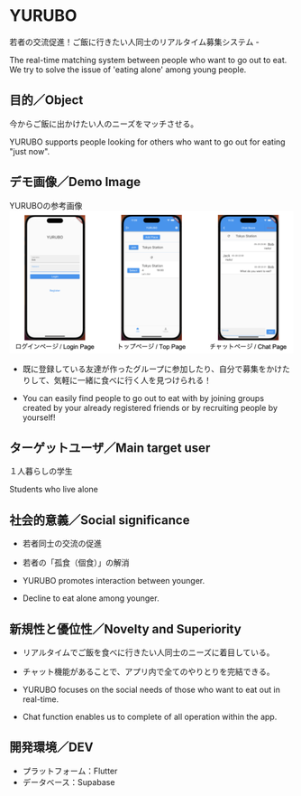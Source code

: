 # YURUBO

若者の交流促進！ご飯に行きたい人同士のリアルタイム募集システム -

The real-time matching system between people who want to go out to eat. 
We try to solve the issue of 'eating alone' among young people.

## 目的／Object
今からご飯に出かけたい人のニーズをマッチさせる。

YURUBO supports people looking for others who want to go out for eating "just now".

## デモ画像／Demo Image
YURUBOの参考画像
![YURUBOのトップ画面の画像](./img/YURUBO_img1.png "YURUBO")

- 既に登録している友達が作ったグループに参加したり、自分で募集をかけたりして、気軽に一緒に食べに行く人を見つけられる！

- You can easily find people to go out to eat with by joining groups created by your already registered friends or by recruiting people by yourself!

## ターゲットユーザ／Main target user
１人暮らしの学生

Students who live alone

## 社会的意義／Social significance

- 若者同士の交流の促進
- 若者の「孤食（個食）」の解消

- YURUBO promotes interaction between younger.
- Decline to eat alone among younger.


## 新規性と優位性／Novelty and Superiority
- リアルタイムでご飯を食べに行きたい人同士のニーズに着目している。
- チャット機能があることで、アプリ内で全てのやりとりを完結できる。

- YURUBO focuses on the social needs of those who want to eat out in real-time.
- Chat function enables us to complete of all operation within the app.


## 開発環境／DEV
- プラットフォーム：Flutter
- データベース：Supabase
